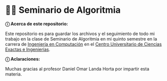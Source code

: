 # 👨‍💻 Seminario de Algoritmia 
**ⓘ Acerca de este repositorio:** <br />

Este repositorio es para guardar los archivos y el seguimiento de todo mi trabajo en la clase de Seminario de Algoritmia
en mi quinto semestre en la carrera de [Ingeniería en Computación](http://www.cucei.udg.mx/es/oferta-academica/licenciaturas/licenciatura-en-ingenieria-en-computacion) 
en el [Centro Universitario de Ciencias Exactas e Ingenierías](http://www.cucei.udg.mx/es).

**ⓘ Aclaraciones:**

Muchas gracias al profesor Daniel Omar Landa Horta por impartir esta materia.
